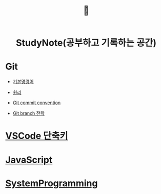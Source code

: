 <div align="center">

<h1> 📝
<br>
<br>

StudyNote(공부하고 기록하는 공간)</h1>

</div>



# Git

   - [기본명령어](https://gigthub.com/Whoknow77/StudyNote/blob/master/Git/command.md)

   - [원리](https://github.com/Whoknow77/StudyNote/blob/master/Git/gistory.md)

   - [Git commit convention](https://github.com/Whoknow77/StudyNote/blob/master/Git/cmconvention.md)

   - [Git branch 전략](https://github.com/Whoknow77/StudyNote/blob/master/Git/gitbranch.md)

# [VSCode 단축키](command/command.md)


# [JavaScript](./js/js.md)

# [SystemProgramming](https://github.com/Whoknow77/StudyNote/blob/master/System/system.md)



  